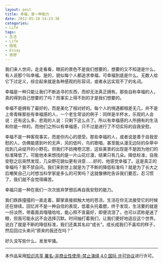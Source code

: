 ```yaml
---
layout: post
title: 幸福，是一种能力
date: 2012-05-18 14:23:38
categories:
- Life
tags:
- 生活
- Life
- 随笔
- Essay
- 感想
---
```




我们来人世间，走走看看，眼前的景色不是我们想要的，想要的又不知道是什么，有人说那个叫幸福。是的，貌似每个人都追求幸福，可幸福到底是什么。无数人给它下过定义，综合起来就是各种感观的形容词，或者永远实现不了的名词。

幸福是一种只能让我们不断追寻的东西，而却无法真正拥有。那些自称幸福的人，真的得到自己想要的了吗？而事实上得不到的才是我们想要的。

幸福不是拥有了最好的，而是美化了相对好的。每个人的境遇都相差无几，并不是上帝青睐那些有幸福感的人，一个老生常谈的例子：同样是半杯水，乐观的人会说：还有这么多。悲观的人说：只剩下这么点了。所以有幸福感的人所拥有的生活和你是一样的。而他们之所以有幸福感，只不过是进行了不切实际的自我安慰。


幸福不是一种客观事实，而是你内心的感受。那些幸福的人，或者说是善于自我安慰的人，仿佛能感到叶的无声，风的低吟，鸟的歌唱，甚至能从漫无边际的杂草中找到几朵绽开的小野花。但我们不妨掩卷沉思，这些美景的出现是不是因为他们的标准降低了。可能他本来想找的是一片山花烂漫，结果只有几朵。降低标准，自我安慰之后突然发现，几朵野花貌似更有诗意……好的，他感觉幸福了。这是真正的幸福吗？我不禁自问。我们来到世上就是为了不断的降低标准吗？就是为了长大之后嘲笑自己儿时想当科学家是多么的可笑吗？这就像佛陀告诉我们要忍，忍习惯了，我们就不会觉得痛苦。

幸福只是一种在我们一次次放弃梦想后再自我安慰的能力。

<!-- more -->

我们跌跌撞撞的一直走着，脚掌直接抵触大地的苍凉。生活在你无法接受它的时候还在继续。回忆并不是一种自信的表现，低着头托着腮，终于发现，生活要的就是一份淡然，带着面具嘻嘻哈哈，能心照不宣最好，即便流泪了，也可以谎称是迷了眼，但我可能永远不会选择沉默。时间抽打着我们，让我们更好地适应这个世界。说白了就是不断的降低标准，我们还美其名曰“成长”。成长成我们不喜欢的样子，然后回过头来问“原来的我还在吗？”

好久没写些什么，发发牢骚。




--------------
本作品采用[知识共享 署名-非商业性使用-禁止演绎 4.0 国际 许可协议](http://creativecommons.org/licenses/by-nc-nd/4.0/)进行许可。
